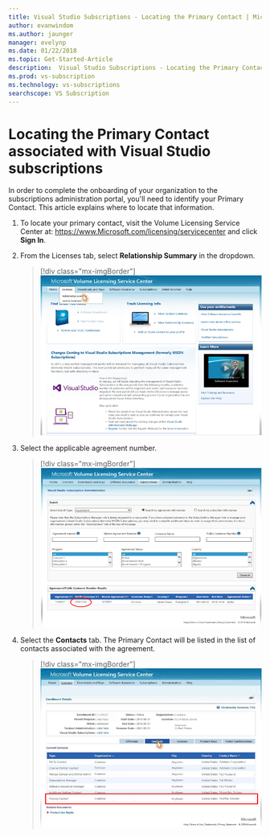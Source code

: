 ```yaml
---
title: Visual Studio Subscriptions - Locating the Primary Contact | Microsoft Docs
author: evanwindom
ms.author: jaunger
manager: evelynp
ms.date: 01/22/2018
ms.topic: Get-Started-Article
description:  Visual Studio Subscriptions - Locating the Primary Contact 
ms.prod: vs-subscription
ms.technology: vs-subscriptions
searchscope: VS Subscription
---
```


# Locating the Primary Contact associated with Visual Studio subscriptions

In order to complete the onboarding of your organization to the subscriptions administration portal, you'll need to identify your Primary Contact.  This article explains where to locate that information.

1. To locate your primary contact, visit the Volume Licensing Service Center at: https://www.Microsoft.com/licensing/servicecenter and click **Sign In**.

2. From the Licenses tab, select **Relationship Summary** in the dropdown.
    > [!div class="mx-imgBorder"]
    > ![Choose relationship](_img/locate-primary-contact/vlsc-relationship.png)
   
3. Select the applicable agreement number. 
    > [!div class="mx-imgBorder"]
    > ![Choose agreement](_img/locate-primary-contact/vlsc-agreement.png)

4. Select the **Contacts** tab.  The Primary Contact will be listed in the list of contacts associated with the agreement. 
    > [!div class="mx-imgBorder"]
    > ![Choose contacts](_img/locate-primary-contact/vlsc-contacts.png)


